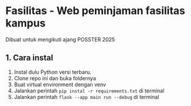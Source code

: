 # Fasilitas - Web peminjaman fasilitas kampus

Dibuat untuk mengikuti ajang POSSTER 2025

## 1. Cara instal
1. Instal dulu Python versi terbaru.
2. Clone repo ini dan buka foldernya
3. Buat virtual environment dengan venv
4. Jalankan perintah `pip instal -r requirements.txt` di terminal
5. Jalankan perintah `flask --app main run --debug` di terminal